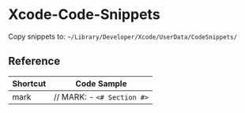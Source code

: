 # Xcode-Code-Snippets
Copy snippets to: `~/Library/Developer/Xcode/UserData/CodeSnippets/`

## Reference
| Shortcut | Code Sample |
| --- | --- |
| mark | // MARK: - `<# Section #>` |
